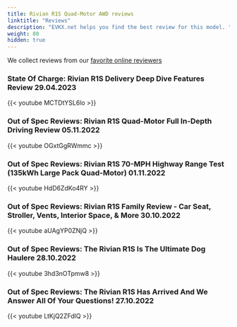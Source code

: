 ```yaml
---
title: Rivian R1S Quad-Motor AWD reviews
linktitle: "Reviews"
description: "EVKX.net helps you find the best review for this model. "
weight: 80
hidden: true
---
```

<object class="img-fluid" type="image/svg+xml" data="../modelnavigation.svg"></object>
We collect reviews from our [favorite online reviewers](/guides/evreviewers/)

### State Of Charge: Rivian R1S Delivery Deep Dive Features Review 29.04.2023

{{< youtube MCTDtYSL6lo >}}

### Out of Spec Reviews: Rivian R1S Quad-Motor Full In-Depth Driving Review 05.11.2022

{{< youtube OGxtGgRWmmc >}}

### Out of Spec Reviews: Rivian R1S 70-MPH Highway Range Test (135kWh Large Pack Quad-Motor) 01.11.2022

{{< youtube HdD6ZdKo4RY >}}

### Out of Spec Reviews: Rivian R1S Family Review - Car Seat, Stroller, Vents, Interior Space, & More 30.10.2022

{{< youtube aUAgYP0ZNjQ >}}

### Out of Spec Reviews: The Rivian R1S Is The Ultimate Dog Haulere 28.10.2022

{{< youtube 3hd3nOTpmw8 >}}

### Out of Spec Reviews: The Rivian R1S Has Arrived And We Answer All Of Your Questions! 27.10.2022

{{< youtube LtKjQ2ZFdlQ >}}

